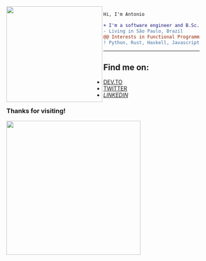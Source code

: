<img src="https://i.giphy.com/media/l3vRmVv5P01I5NDAA/giphy.webp" width="250"  align="left"/>

``` diff
Hi, I'm Antonio

+ I'm a software engineer and B.Sc. in Computer Science
- Living in São Paulo, Brazil
@@ Interests in Functional Programming, Emacs, Open Source Softwares, CTF, Bug Bounty, Programming Languages @@
! Python, Rust, Haskell, Javascript and Flutter
```

---
## Find me on:
- [DEV.TO](https://dev.to/tiotoninho)
- [TWITTER](https://twitter.com/iviviviviii)
- [*LINKEDIN*](https://www.linkedin.com/in/antoniomouravs/)

### Thanks for visiting!
<img src="https://media.giphy.com/media/rN7YEOsLbeJPogHQhr/giphy.gif" width="350"  align="left"/>
